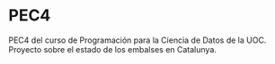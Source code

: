 # PEC4
PEC4 del curso de Programación para la Ciencia de Datos de la UOC. Proyecto sobre el estado de los embalses en Catalunya.
